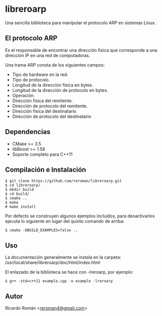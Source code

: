 # libreroarp
Una sencilla biblioteca para manipular el protocolo ARP en sistemas Linux.

## El protocolo ARP
Es el responsable de encontrar una dirección física que corresponde a una
dirección IP en una red de computadoras.

Una trama ARP consta de los siguientes campos:

* Tipo de hardware en la red.
* Tipo de protocolo.
* Longitud de la dirección física en bytes.
* Longitud de la dirección de protocolo en bytes.
* Operación.
* Dirección física del remitente.
* Dirección de protocolo del remitente.
* Dirección física del destinatario
* Dirección de protocolo del destinatario

## Dependencias
* CMake >= 3.5
* libBoost >= 1.58
* Soporte completo para C++11

## Compilación e Instalación

```
$ git clone https://github.com/reroman/libreroarp.git
$ cd libreroarp/
$ mkdir build
$ cd build/
$ cmake ..
$ make
# make install
```

Por defecto se construyen algunos ejemplos incluídos, para
desactivarlos ejecuta lo siguiente en lugar del quinto comando de arriba:
```
$ cmake -DBUILD_EXAMPLES=false ..
```

## Uso
La documentación generalmente se instala en la carpeta: 
/usr/local/share/libreroarp/doc/html/index.html

El enlazado de la biblioteca se hace con -lreroarp, por ejemplo:
```
$ g++ -std=c++11 example.cpp -o example -lreroarp
```

## Autor
Ricardo Román <[reroman4@gmail.com](mailto:reroman4@gmail.com)>

